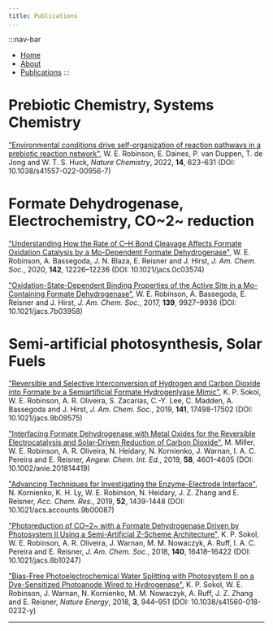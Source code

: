 ```yaml
---
title: Publications
...
```


:::nav-bar
- [Home](index.html)
- [About](about.html)
- [Publications](publications.html)
:::

# Prebiotic Chemistry, Systems Chemistry

["Environmental conditions drive self-organization of reaction pathways in a prebiotic reaction network"](https://doi.org/10.1038%2Fs41557-022-00956-7), W. E. Robinson, E. Daines, P. van Duppen, T. de Jong and W. T. S. Huck, *Nature Chemistry*, 2022, **14**, 623–631 (DOI: 10.1038/s41557-022-00956-7)

# Formate Dehydrogenase, Electrochemistry, CO~2~ reduction

["Understanding How the Rate of C–H Bond Cleavage Affects Formate Oxidation Catalysis by a Mo-Dependent Formate Dehydrogenase"](https://doi.org/10.1021%2Fjacs.0c03574), W. E. Robinson, A. Bassegoda, J. N. Blaza, E. Reisner and J. Hirst, *J. Am. Chem. Soc.*, 2020, **142**, 12226–12236 (DOI: 10.1021/jacs.0c03574)

["Oxidation-State-Dependent Binding Properties of the Active Site in a Mo-Containing Formate Dehydrogenase"](https://pubs.acs.org/doi/10.1021/jacs.7b03958), W. E. Robinson, A. Bassegoda, E. Reisner and J. Hirst, *J. Am. Chem. Soc.*, 2017, **139**, 9927–9936 (DOI: 10.1021/jacs.7b03958)

# Semi-artificial photosynthesis, Solar Fuels

["Reversible and Selective Interconversion of Hydrogen and Carbon Dioxide into Formate by a Semiartificial Formate Hydrogenlyase Mimic"](https://doi.org/10.1021%2Fjacs.9b09575), K. P. Sokol, W. E. Robinson, A. R. Oliveira, S. Zacarias, C.-Y. Lee, C. Madden, A. Bassegoda and J. Hirst, *J. Am. Chem. Soc.*, 2019, **141**, 17498-17502 (DOI: 10.1021/jacs.9b09575)

["Interfacing Formate Dehydrogenase with Metal Oxides for the Reversible Electrocatalysis and Solar‐Driven Reduction of Carbon Dioxide"](https://onlinelibrary.wiley.com/doi/10.1002/anie.201814419), M. Miller, W. E. Robinson, A. R. Oliveira, N. Heidary, N. Kornienko, J. Warnan, I. A. C. Pereira and E. Reisner, *Angew. Chem. Int. Ed.*, 2019, **58**, 4601–4605 (DOI: 10.1002/anie.201814419)

["Advancing Techniques for Investigating the Enzyme-Electrode Interface"](https://doi.org/10.1021%2Facs.accounts.9b00087), N. Kornienko, K. H. Ly, W. E. Robinson, N. Heidary, J. Z. Zhang and E. Reisner, *Acc. Chem. Res.*, 2019, **52**, 1439-1448 (DOI: 10.1021/acs.accounts.9b00087)

["Photoreduction of CO~2~ with a Formate Dehydrogenase Driven by Photosystem II Using a Semi-Artificial Z-Scheme Architecture"](https://pubs.acs.org/doi/10.1021/jacs.8b10247), K. P. Sokol, W. E. Robinson, A. R. Oliveira, J. Warnan, M. M. Nowaczyk, A. Ruff, I. A. C. Pereira and E. Reisner, *J. Am. Chem. Soc.*, 2018, **140**, 16418–16422 (DOI: 10.1021/jacs.8b10247)

["Bias-Free Photoelectrochemical Water Splitting with Photosystem II on a Dye-Sensitized Photoanode Wired to Hydrogenase"](https://doi.org/10.1038%2Fs41560-018-0232-y), K. P. Sokol, W. E. Robinson, J. Warnan, N. Kornienko, M. M. Nowaczyk, A. Ruff, J. Z. Zhang and E. Reisner, *Nature Energy*, 2018, **3**, 944–951 (DOI: 10.1038/s41560-018-0232-y)

---
